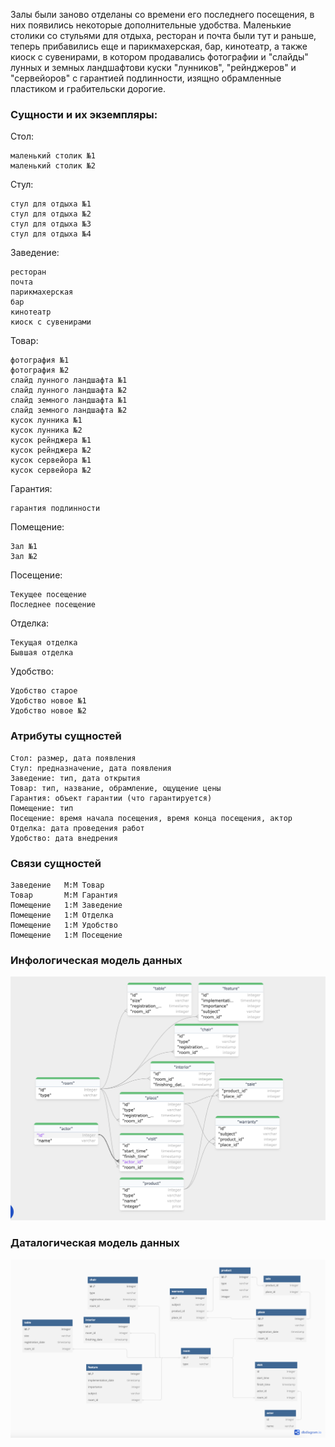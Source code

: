 Залы были заново отделаны со времени его последнего посещения, в них появились некоторые дополнительные удобства.
Маленькие столики со стульями для отдыха, ресторан и почта были тут и раньше, теперь прибавились еще и
парикмахерская, бар, кинотеатр, а также киоск с сувенирами, в котором продавались фотографии и "слайды"
лунных и земных ландшафтови куски "лунников", "рейнджеров" и "сервейоров" с гарантией подлинности,
изящно обрамленные пластиком и грабительски дорогие.

### Сущности и их экземпляры:

Стол:

    маленький столик №1
    маленький столик №2

Стул:

    стул для отдыха №1
    стул для отдыха №2
    стул для отдыха №3
    стул для отдыха №4

Заведение:

    ресторан
    почта
    парикмахерская
    бар
    кинотеатр
    киоск с сувенирами

Товар:

    фотография №1
    фотография №2
    слайд лунного ландшафта №1
    слайд лунного ландшафта №2
    слайд земного ландшафта №1
    слайд земного ландшафта №2
    кусок лунника №1
    кусок лунника №2
    кусок рейнджера №1
    кусок рейнджера №2
    кусок сервейора №1
    кусок сервейора №2

Гарантия:

    гарантия подлинности

Помещение:

    Зал №1
    Зал №2

Посещение:

    Текущее посещение
    Последнее посещение

Отделка:

    Текущая отделка
    Бывшая отделка

Удобство:

    Удобство старое
    Удобство новое №1
    Удобство новое №2


### Атрибуты сущностей

    Стол: размер, дата появления 
    Стул: предназначение, дата появления
    Заведение: тип, дата открытия
    Товар: тип, название, обрамление, ощущение цены
    Гарантия: объект гарантии (что гарантируется)
    Помещение: тип
    Посещение: время начала посещения, время конца посещения, актор
    Отделка: дата проведения работ
    Удобство: дата внедрения

### Связи сущностей

    Заведение   М:М Товар
    Товар       М:М Гарантия
    Помещение   1:М Заведение
    Помещение   1:М Отделка
    Помещение   1:М Удобство
    Помещение   1:М Посещение
   


### Инфологическая модель данных

![infological_model](images/infological_model.png)


### Даталогическая модель данных

![datalogical_model](images/datalogical_model.png)


